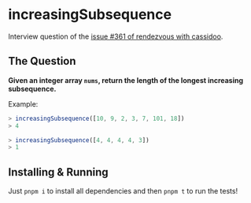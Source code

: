 # increasingSubsequence

Interview question of the [issue #361 of rendezvous with cassidoo](https://buttondown.email/cassidoo/archive/creativity-takes-courage-henri-matisse/).

## The Question

**Given an integer array `nums`, return the length of the longest increasing subsequence.**

Example:

```js
> increasingSubsequence([10, 9, 2, 3, 7, 101, 18])
> 4

> increasingSubsequence([4, 4, 4, 4, 3])
> 1
```

## Installing & Running

Just `pnpm i` to install all dependencies and then `pnpm t` to run the tests!
